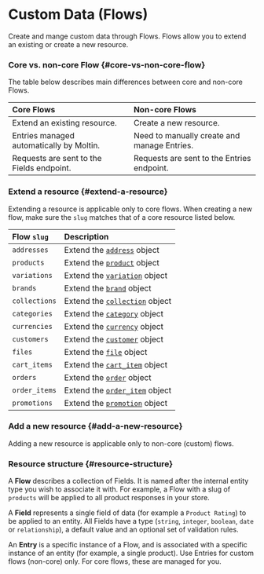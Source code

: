 # Custom Data \(Flows\)

Create and mange custom data through Flows. Flows allow you to extend an existing or create a new resource.

### Core vs. non-core Flow {#core-vs-non-core-flow}

The table below describes main differences between core and non-core Flows.

| Core Flows | Non-core Flows |
| :--- | :--- |
| Extend an existing resource. | Create a new resource. |
| Entries managed automatically by Moltin. | Need to manually create and manage Entries. |
| Requests are sent to the Fields endpoint. | Requests are sent to the Entries endpoint. |

### Extend a resource {#extend-a-resource}

Extending a resource is applicable only to core flows. When creating a new flow, make sure the `slug` matches that of a core resource listed below.

| Flow `slug` | Description |
| :--- | :--- |
| `addresses` | Extend the [`address`](https://docs.moltin.com/orders-and-customers/addresses#the-address-object) object |
| `products` | Extend the [`product`](https://docs.moltin.com/catalog/products#the-product-object) object |
| `variations` | Extend the [`variation`](https://docs.moltin.com/catalog/product-variations#the-variation-object) object |
| `brands` | Extend the [`brand`](https://docs.moltin.com/catalog/brands#the-brand-object) object |
| `collections` | Extend the [`collection`](https://docs.moltin.com/catalog/collections#the-collection-object) object |
| `categories` | Extend the [`category`](https://docs.moltin.com/catalog/categories#the-category-object) object |
| `currencies` | Extend the [`currency`](https://docs.moltin.com/advanced/currencies#the-currency-object) object |
| `customers` | Extend the [`customer`](https://docs.moltin.com/orders-and-customers/customers#the-customer-object) object |
| `files` | Extend the [`file`](https://docs.moltin.com/advanced/files#the-file-object) object |
| `cart_items` | Extend the [`cart_item`](https://docs.moltin.com/carts-and-checkout/carts/cart-items#the-cart-item-object) object |
| `orders` | Extend the [`order`](https://docs.moltin.com/orders-and-customers/orders#the-order-object) object |
| `order_items` | Extend the [`order_item`](https://docs.moltin.com/orders-and-customers/orders/order-items#the-order-item-object) object |
| `promotions` | Extend the [`promotion`](https://docs.moltin.com/carts-and-checkout/promotions#the-promotion-object) object |

### Add a new resource {#add-a-new-resource}

Adding a new resource is applicable only to non-core \(custom\) flows.

### Resource structure {#resource-structure}

A **Flow** describes a collection of Fields. It is named after the internal entity type you wish to associate it with. For example, a Flow with a slug of `products` will be applied to all product responses in your store.

A **Field** represents a single field of data \(for example a `Product Rating`\) to be applied to an entity. All Fields have a type \(`string`, `integer`, `boolean`, `date` or `relationship`\), a default value and an optional set of validation rules.

An **Entry** is a specific instance of a Flow, and is associated with a specific instance of an entity \(for example, a single product\). Use Entries for custom flows \(non-core\) only. For core flows, these are managed for you.

